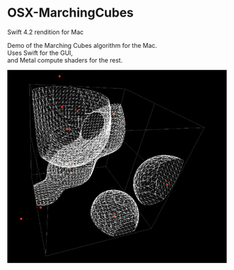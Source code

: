 # OSX-MarchingCubes
Swift 4.2 rendition for Mac

Demo of the Marching Cubes algorithm for the Mac. \
Uses Swift for the GUI, \
and Metal compute shaders for the rest.

![Screenshot](screenshot.png)

